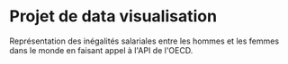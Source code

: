 # Projet de data visualisation
Représentation des inégalités salariales entre les hommes et les femmes dans le monde en faisant appel à l'API de l'OECD.
